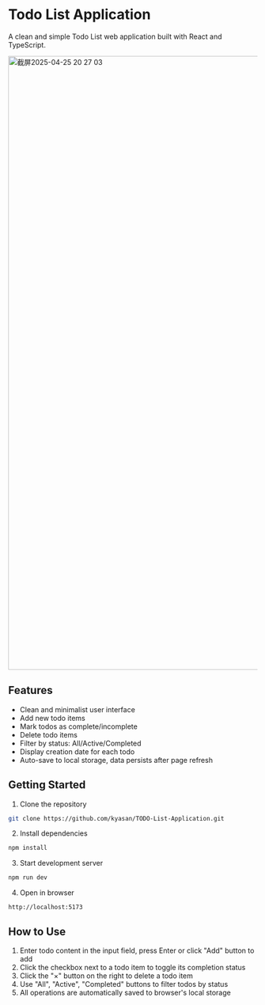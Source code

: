 # Todo List Application

A clean and simple Todo List web application built with React and TypeScript.

<img width="1241" alt="截屏2025-04-25 20 27 03" src="https://github.com/user-attachments/assets/732b169e-4cdb-4073-b84c-e440f567656d" />

## Features

- Clean and minimalist user interface
- Add new todo items
- Mark todos as complete/incomplete
- Delete todo items
- Filter by status: All/Active/Completed
- Display creation date for each todo
- Auto-save to local storage, data persists after page refresh

## Getting Started

1. Clone the repository
```bash
git clone https://github.com/kyasan/TODO-List-Application.git
```

2. Install dependencies
```bash
npm install
```

3. Start development server
```bash
npm run dev
```

4. Open in browser
```
http://localhost:5173
```

## How to Use

1. Enter todo content in the input field, press Enter or click "Add" button to add
2. Click the checkbox next to a todo item to toggle its completion status
3. Click the "×" button on the right to delete a todo item
4. Use "All", "Active", "Completed" buttons to filter todos by status
5. All operations are automatically saved to browser's local storage
